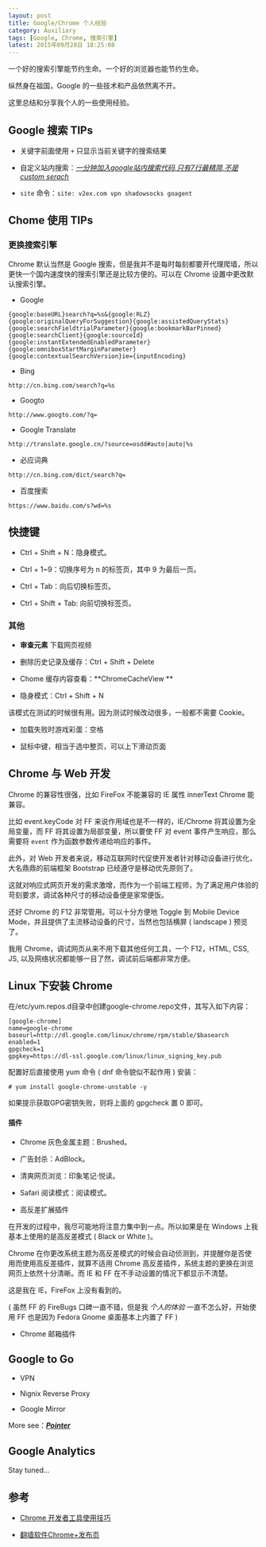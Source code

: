 ```yaml
---
layout: post
title: Google/Chrome 个人经验
category: Auxiliary
tags: [Google, Chrome, 搜索引擎]
latest: 2015年09月28日 18:25:08
---
```


一个好的搜索引擎能节约生命。一个好的浏览器也能节约生命。

纵然身在祖国，Google 的一些技术和产品依然离不开。

这里总结和分享我个人的一些使用经验。

Google 搜索 TIPs
-

+ 关键字前面使用 `+` 只显示当前关键字的搜索结果

+ 自定义站内搜索：*[一分钟加入google站内搜索代码,只有7行最精简,不是custom serach](http://tongcx.no-ip.org:81/node/107)*

+ `site` 命令：`site: v2ex.com vpn shadowsocks goagent`


Chome 使用 TIPs
-

### 更换搜索引擎

Chrome 默认当然是 Google 搜索，但是我并不是每时每刻都要开代理爬墙，所以更快一个国内速度快的搜索引擎还是比较方便的。可以在 Chrome 设置中更改默认搜索引擎。

- Google

```
{google:baseURL}search?q=%s&{google:RLZ}{google:originalQueryForSuggestion}{google:assistedQueryStats}{google:searchFieldtrialParameter}{google:bookmarkBarPinned}{google:searchClient}{google:sourceId}{google:instantExtendedEnabledParameter}{google:omniboxStartMarginParameter}{google:contextualSearchVersion}ie={inputEncoding}
```

- Bing

```
http://cn.bing.com/search?q=%s
```

- Googto

```
http://www.googto.com/?q=
```

- Google Translate

```
http://translate.google.cn/?source=osdd#auto|auto|%s
```

- 必应词典

```
http://cn.bing.com/dict/search?q=
```

- 百度搜索

```
https://www.baidu.com/s?wd=%s
```

快捷键
-

- Ctrl + Shift + N：隐身模式。

- Ctrl + 1~9：切换序号为 n 的标签页，其中 9 为最后一页。

- Ctrl + Tab：向后切换标签页。

- Ctrl + Shift + Tab: 向前切换标签页。

### 其他

+ **审查元素** 下载网页视频

+ 删除历史记录及缓存：Ctrl + Shift + Delete

+ Chome 缓存内容查看：**ChromeCacheView **

+ 隐身模式：Ctrl + Shift + N

该模式在测试的时候很有用。因为测试时候改动很多，一般都不需要 Cookie。

+ 加载失败时游戏彩蛋：空格

+ 鼠标中键，相当于选中整页，可以上下滑动页面

Chrome 与 Web 开发
-

Chrome 的兼容性很强，比如 FireFox 不能兼容的 IE 属性 innerText Chrome 能兼容。

比如 event.keyCode 对 FF 来说作用域也是不一样的，IE/Chrome 将其设置为全局变量，而 FF 将其设置为局部变量，所以要使 FF 对 event 事件产生响应，那么需要将 `event` 作为函数参数传递给响应的事件。

此外，对 Web 开发者来说，移动互联网时代促使开发者针对移动设备进行优化，大名鼎鼎的前端框架 Bootstrap 已经遵守是移动优先原则了。

这就对响应式网页开发的需求激增，而作为一个前端工程师，为了满足用户体验的苛刻要求，调试各种尺寸的移动设备便是家常便饭。

还好 Chrome 的 F12 非常管用。可以十分方便地 Toggle 到 Mobile Device Mode，并且提供了主流移动设备的尺寸，当然也包括横屏 ( landscape ) 预览了。

我用 Chrome，调试网页从来不用下载其他任何工具，一个 F12，HTML, CSS, JS, 以及网络状况都能够一目了然，调试前后端都非常方便。

Linux 下安装 Chrome
-

在/etc/yum.repos.d目录中创建google-chrome.repo文件，其写入如下内容：

```
[google-chrome]
name=google-chrome
baseurl=http://dl.google.com/linux/chrome/rpm/stable/$basearch
enabled=1
gpgcheck=1
gpgkey=https://dl-ssl.google.com/linux/linux_signing_key.pub
```

配置好后直接使用 yum 命令 ( dnf 命令貌似不起作用 ) 安装：

```
# yum install google-chrome-unstable -y
```

如果提示获取GPG密钥失败，则将上面的 gpgcheck 置 0 即可。

#### **插件**

+ Chrome 灰色金属主题：Brushed。

+ 广告封杀：AdBlock。

+ 清爽网页浏览：印象笔记·悦读。

+ Safari 阅读模式：阅读模式。

+ 高反差扩展插件

在开发的过程中，我尽可能地将注意力集中到一点。所以如果是在 Windows 上我基本上使用的是高反差模式 ( Black or White )。

Chrome 在你更改系统主题为高反差模式的时候会自动侦测到，并提醒你是否使用而使用高反差插件，就算不适用 Chrome 高反差插件，系统主题的更换在浏览网页上依然十分清晰。而 IE 和 FF 在不手动设置的情况下都显示不清楚。

这是我在 IE，FireFox 上没有看到的。

( 虽然 FF 的 FireBugs 口碑一直不错，但是我 *个人的体验* 一直不怎么好，开始使用 FF 也是因为 Fedora Gnome 桌面基本上内置了 FF )

+ Chrome 邮箱插件

Google to Go
-

+ VPN

+ Nignix Reverse Proxy

+ Google Mirror

More see：***[Pointer](https://github.com/lamChuanJiang/lamchuanjiang.github.io/wiki/)***

Google Analytics
-

Stay tuned...

参考
-

- [Chrome 开发者工具使用技巧](http://segmentfault.com/a/1190000003882567?utm_source=Weibo&utm_medium=shareLink&utm_campaign=socialShare)

- [翻墙软件Chrome+发布页](https://github.com/comeforu2012/truth/wiki/ChromePlus)
